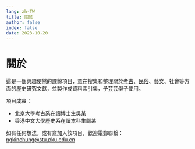 ```yaml
---
lang: zh-TW
title: 關於
author: false
index: false
date: 2023-10-20
---
```

# 關於
這是一個興趣使然的課餘項目，意在搜集和整理關於[考古](archaeology/README.md)、[民俗](../folkloristics/README.md)、藝文、社會等方面的歷史研究文獻，並製作成資料索引集，予芸芸學子使用。

項目成員：
- 北京大學考古系在讀博士生吳某
- 香港中文大學歷史系在讀本科生鄺某

如有任何想法，或有意加入該項目，歡迎電郵聯繫：<ngkinchung@stu.pku.edu.cn>
